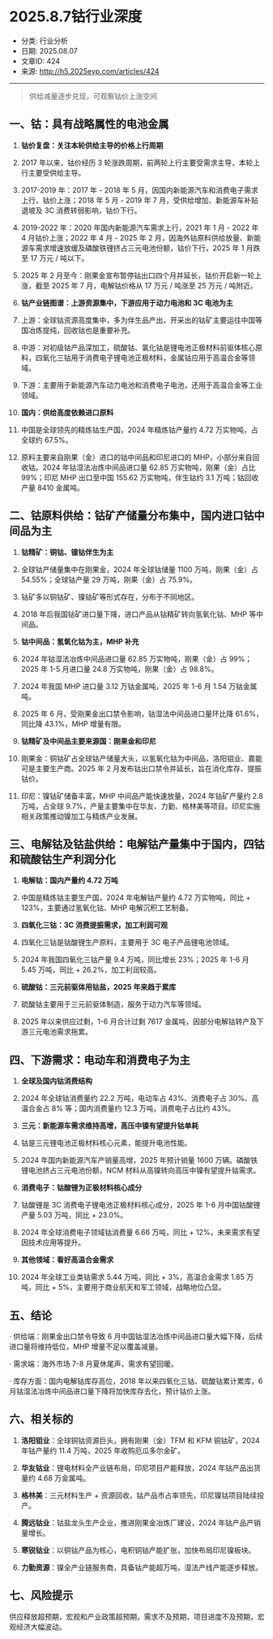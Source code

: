 # 2025.8.7钴行业深度

- 分类: 行业分析
- 日期: 2025.08.07
- 文章ID: 424
- 来源: http://h5.2025eyp.com/articles/424

---

> 供给减量逐步兑现，可观察钴价上涨空间

## **一、钴：具有战略属性的电池金属**

1. **钴价复盘：关注本轮供给主导的价格上行周期**

1. 2017 年以来，钴价经历 3 轮涨跌周期，前两轮上行主要受需求主导，本轮上行主要受供给主导。

2. 2017-2019 年：2017 年 - 2018 年 5 月，因国内新能源汽车和消费电子需求上行，钴价上涨；2018 年 5 月 - 2019 年 7 月，受供给增加、新能源车补贴退坡及 3C 消费转弱影响，钴价下行。

3. 2019-2022 年：2020 年国内新能源汽车需求上行，2021 年 1 月 - 2022 年 4 月钴价上涨；2022 年 4 月 - 2025 年 2 月，因海外钴原料供给放量、新能源车需求增速放缓及磷酸铁锂挤占三元电池份额，钴价下行，2025 年 1 月跌至 17 万元 / 吨以下。

4. 2025 年 2 月至今：刚果金宣布暂停钴出口四个月并延长，钴价开启新一轮上涨，截至 2025 年 7 月，电解钴价格从 17 万元 / 吨涨至 25 万元 / 吨附近。

2. **钴产业链图谱：上游资源集中，下游应用于动力电池和 3C 电池为主**

1. 上游：全球钴资源高度集中，多为伴生品产出，开采出的钴矿主要运往中国等国冶炼提纯，回收钴也是重要补充。

2. 中游：对初级钴产品深加工，硫酸钴、氯化钴是锂电池正极材料前驱体核心原料，四氧化三钴用于消费电子锂电池正极材料，金属钴应用于高温合金等领域。

3. 下游：主要用于新能源汽车动力电池和消费电子电池，还用于高温合金等工业领域。

3. **国内：供给高度依赖进口原料**

1. 中国是全球领先的精炼钴生产国，2024 年精炼钴产量约 4.72 万实物吨，占全球约 67.5%。

2. 原料主要来自刚果（金）进口的钴中间品和印尼进口的 MHP，小部分来自回收钴。2024 年钴湿法冶炼中间品进口量 62.85 万实物吨，刚果（金）占比 99%；印尼 MHP 出口至中国 155.62 万实物吨，伴生钴约 3.1 万吨；钴回收产量 8410 金属吨。

## **二、钴原料供给：钴矿产储量分布集中，国内进口钴中间品为主**

1. **钴精矿：铜钴、镍钴伴生为主**

1. 全球钴产储量集中在刚果金，2024 年全球钴储量 1100 万吨，刚果（金）占 54.55%；全球钴产量 29 万吨，刚果（金）占 75.9%。

2. 钴矿多以铜钴矿、镍钴矿等形式存在，分布于不同地区。

3. 2018 年后我国钴矿进口量下降，进口产品从钴精矿转向氢氧化钴、MHP 等中间品。

2. **钴中间品：氢氧化钴为主，MHP 补充**

1. 2024 年钴湿法冶炼中间品进口量 62.85 万实物吨，刚果（金）占 99%；2025 年 1-5 月进口量 24.8 万实物吨，刚果（金）占 98.8%。

2. 2024 年我国 MHP 进口量 3.12 万钴金属吨，2025 年 1-6 月 1.54 万钴金属吨。

3. 2025 年 6 月，受刚果金出口禁令影响，钴湿法中间品进口量环比降 61.6%，同比降 43.1%，MHP 增量有限。

3. **钴精矿及中间品主要来源国：刚果金和印尼**

1. 刚果金：铜钴矿占全球钴产储量大头，以氢氧化钴为中间品，洛阳钼业、嘉能可是主要生产商。2025 年 2 月发布钴出口禁令并延长，旨在消化库存、提振钴价。

2. 印尼：镍钴矿储备丰富，MHP 中间品产能快速放量，2024 年钴矿产量约 2.8 万吨，占全球 9.7%，产量主要集中在华友、力勤、格林美等项目。印尼实施相关政策推动镍加工与精炼产业发展。

## **三、电解钴及钴盐供给：电解钴产量集中于国内，四钴和硫酸钴生产利润分化**

1. **电解钴：国内产量约 4.72 万吨**

1. 中国是精炼钴主要生产国，2024 年电解钴产量约 4.72 万实物吨，同比 + 123%，主要通过氢氧化钴、MHP 电解沉积工艺制备。

2. **四氧化三钴：3C 消费提振需求，加工利润可观**

1. 四氧化三钴是钴酸锂生产原料，主要用于 3C 电子产品锂电池领域。

2. 2024 年我国四氧化三钴产量 9.4 万吨，同比增长 23%；2025 年 1-6 月 5.45 万吨，同比 + 26.2%，加工利润较高。

3. **硫酸钴：三元前驱体用钴盐，2025 年来趋于累库**

1. 硫酸钴主要用于三元前驱体制造，服务于动力汽车等领域。

2. 2025 年以来供应过剩，1-6 月合计过剩 7617 金属吨，因部分电解钴转产及下游三元电池需求拖累。

## **四、下游需求：电动车和消费电子为主**

1. **全球及国内钴消费结构**

1. 2024 年全球钴消费量约 22.2 万吨，电动车占 43%、消费电子占 30%、高温合金占 8% 等；国内消费量约 12.3 万吨，消费电子占比约 43%。

2. **三元：新能源车需求维持高增，高压中镍有望提升钴单耗**

1. 钴是三元锂电池正极材料核心元素，能提升电池性能。

2. 2024 年国内新能源汽车产销量高增，2025 年预计销量 1600 万辆。磷酸铁锂电池挤占三元电池份额，NCM 材料从高镍转向高压中镍有望提升钴需求。

3. **消费电子：钴酸锂为正极材料核心成分**

1. 钴酸锂是 3C 消费电子锂电池正极材料核心成分，2025 年 1-6 月中国钴酸锂产量 5.03 万吨，同比 + 23.0%。

2. 2024 年全球消费电子领域钴消费量 6.66 万吨，同比 + 12%，未来需求有望因技术应用等提升。

4. **其他领域：看好高温合金需求**

1. 2024 年全球工业类钴需求 5.44 万吨，同比 + 3%，高温合金需求 1.85 万吨，同比 + 5%，主要用于商业航天和军工领域，战略地位凸显。

## **五、结论**

· 供给端：刚果金出口禁令导致 6 月中国钴湿法冶炼中间品进口量大幅下降，后续进口量将维持低位，MHP 增量不足以覆盖减量。

· 需求端：海外市场 7-8 月夏休尾声，需求有望回暖。

· 库存方面：国内电解钴库存高位，2018 年以来四氧化三钴、硫酸钴累计累库，6 月钴湿法冶炼中间品进口量下降将加快库存去化，预计钴价上涨。

## **六、相关标的**

1. **洛阳钼业**：全球铜钴资源巨头，拥有刚果（金）TFM 和 KFM 铜钴矿，2024 年钴产量约 11.4 万吨，2025 年收购厄瓜多尔金矿。

2. **华友钴业**：锂电材料全产业链布局，印尼项目产能释放，2024 年钴产品出货量约 4.68 万金属吨。

3. **格林美**：三元材料生产 + 资源回收，钴产品市占率领先，印尼镍钴项目陆续投产。

4. **腾远钴业**：钴盐龙头生产企业，推进刚果金冶炼厂建设，2024 年钴产品产销量增长。

5. **寒锐钴业**：以铜钴产品为核心，电积铜钴产能扩张，加快布局印尼镍板块。

6. **力勤资源**：镍全产业链服务商，具备钴产能超万吨，湿法产线产能逐步释放。

## **七、风险提示**

供应释放超预期，宏观和产业政策超预期，需求不及预期，项目进度不及预期，宏观经济大幅波动。
